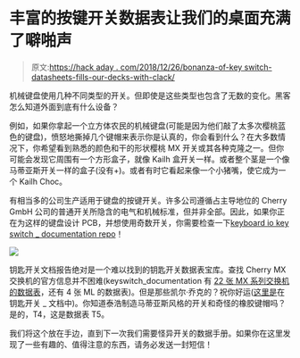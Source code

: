 # 丰富的按键开关数据表让我们的桌面充满了噼啪声

> 原文:[https://hack aday . com/2018/12/26/bonanza-of-key switch-datasheets-fills-our-decks-with-clack/](https://hackaday.com/2018/12/26/bonanza-of-keyswitch-datasheets-fills-our-decks-with-clack/)

机械键盘使用几种不同类型的开关。但即使是这些类型也包含了无数的变化。黑客怎么知道外面到底有什么设备？

例如，如果你拿起一个立方体农民的机械键盘(可能是因为他们敲了太多次樱桃蓝色的键盘)，愤怒地撕掉几个键帽来表示你是认真的，你会看到什么？在大多数情况下，你希望看到熟悉的颜色和干的形状樱桃 MX 开关或其各种克隆之一。但你可能会发现它周围有一个方形盒子，就像 Kailh 盒开关一样。或者整个茎是一个像马蒂亚斯开关一样的盒子(没有+)。或者有时它看起来像一个小猪嘴，使它成为一个 Kailh Choc。

有相当多的公司生产适用于键盘的按键开关。许多公司遵循占主导地位的 Cherry GmbH 公司的普通开关所隐含的电气和机械标准，但并非全部。因此，如果你正在为这样的键盘设计 PCB，并想使用奇数开关，你需要检查一下[keyboard io key switch _ documentation repo](https://github.com/keyboardio/keyswitch_documentation)！

![](../Images/704060768f9b6595534d9cd94d78f139.png)

钥匙开关文档报告绝对是一个难以找到的钥匙开关数据表宝库。查找 Cherry MX 交换机的官方信息并不困难(keyswitch_documentation 有 [22 张 MX 系列交换机的数据表](https://github.com/keyboardio/keyswitch_documentation/tree/master/datasheets/Cherry)，还有 4 张 ML 的数据表)。但是那些凯尔·乔克的？祝你好运([这里是](https://github.com/keyboardio/keyswitch_documentation/blob/master/datasheets/Kailh/CPG135001D02%20BROWN.pdf)在钥匙开关 _ 文档中)。你知道泰浩制造马蒂亚斯风格的开关和奇怪的橡胶键帽吗？是的，T4，这是数据表 T5。

我们将这个放在手边，直到下一次我们需要怪异开关的数据手册。如果你在这里发现了一些有趣的、值得注意的东西，请务必发送一封短信！